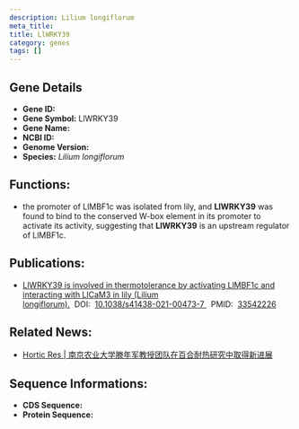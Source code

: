 ```yaml
---
description: Lilium longiflorum
meta_title:
title: LlWRKY39
category: genes
tags: []
---
```


## Gene Details
- **Gene ID:**	[]()
- **Gene Symbol:** LlWRKY39
- **Gene Name:** 
- **NCBI ID:** [](https://www.ncbi.nlm.nih.gov/gene/?term=)
- **Genome Version:** []()
- **Species:** *Lilium longiflorum*

## Functions:
   - the promoter of LlMBF1c was isolated from lily, and **LlWRKY39** was found to bind to the conserved W-box element in its promoter to activate its activity, suggesting that **LlWRKY39** is an upstream regulator of LlMBF1c.

## Publications:
   - [LlWRKY39 is involved in thermotolerance by activating LlMBF1c and interacting with LlCaM3 in lily (Lilium longiflorum).]( https://www.nature.com/articles/s41438-021-00473-7)&nbsp;&nbsp;DOI:&nbsp;&nbsp;[10.1038/s41438-021-00473-7 ](https://www.nature.com/articles/s41438-021-00473-7)&nbsp;&nbsp;PMID:&nbsp;&nbsp;[33542226](https://pubmed.ncbi.nlm.nih.gov/33542226/)

## Related News:
   - [Hortic Res | 南京农业大学滕年军教授团队在百合耐热研究中取得新进展](https://mp.weixin.qq.com/s?__biz=Mzg3MDEwNDEyMg==&mid=2247504940&idx=8&sn=910f1a181ee66e8210050c21bf9bddae&chksm=ce907979f9e7f06f64f6c8e685a2017611b579f466b1ad706bc2637e9388fe773278e5e05e9d&scene=27#wechat_redirect)

## Sequence Informations:
- **CDS Sequence:**
- **Protein Sequence:**
